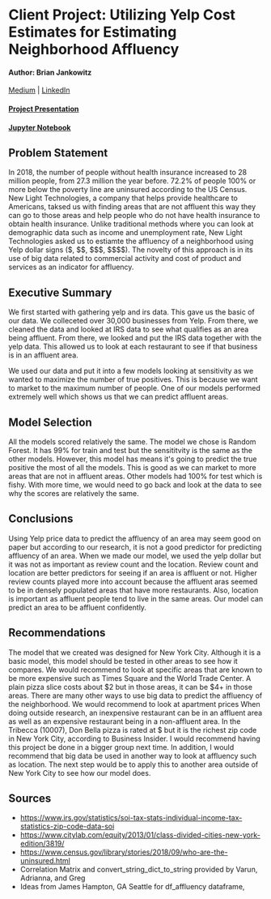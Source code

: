 # Client Project: Utilizing Yelp Cost Estimates for Estimating Neighborhood Affluency
#### Author: Brian Jankowitz
[Medium](https://medium.com/@JankowitzB) | [LinkedIn](https://www.linkedin.com/in/brian-jankowitz/)

#### [Project Presentation](presentation.pptx)
#### [Jupyter Notebook](/code/project_notebook.ipynb)

## Problem Statement

In 2018, the number of people without health insurance increased to 28 million people, from 27.3 million the year before. 72.2% of people 100% or more below the poverty line are uninsured according to the US Census. New Light Technologies, a company that helps provide healthcare to Americans, taksed us with finding areas that are not affluent this way they can go to those areas and help people who do not have health insurance to obtain health insurance. Unlike traditional methods where you can look at demographic data such as income and unemployment rate, New Light Technologies asked us to estiamte the affluency of a neighborhood using Yelp dollar signs (\$, \$\$, \$\$\$, \$\$\$\$). The novelty of this approach is in its use of big data related to commercial activity and cost of product and services as an indicator for affluency.

## Executive Summary

We first started with gathering yelp and irs data. This gave us the basic of our data. We colleceted over 30,000 businesses from Yelp. From there, we cleaned the data and looked at IRS data to see what qualifies as an area being affluent. From there, we looked and put the IRS data together with the yelp data.  This allowed us to look at each restaurant to see if that business is in an affluent area.

We used our data and put it into a few models looking at sensitivity as we wanted to maximize the number of true positives. This is because we want to market to the maximum number of people. One of our models performed extremely well which shows us that we can predict affluent areas.

## Model Selection

All the models scored relatively the same. The model we chose is Random Forest. It has 99% for train and test but the sensititvity is the same as the other models. However, this model has means it's going to predict the true positive the most of all the models. This is good as we can market to more areas that are not in affluent areas. Other models had 100% for test which is fishy. With more time, we would need to go back and look at the data to see why the scores are relatively the same.


## Conclusions

Using Yelp price data to predict the affluency of an area may seem good on paper but according to our research, it is not a good predictor for predicting affluency of an area. When we made our model, we used the yelp dollar but it was not as important as review count and the location.
Review count and location are better predictors for seeing if an area is affluent or not. Higher review counts played more into account because the affluent aras seemed to be in densely populated areas that have more restaurants. Also, location is important as affluent people tend to live in the same areas. Our model can predict an area to be affluent confidently.

## Recommendations

The model that we created was designed for New York City. Although it is a basic model, this model should be tested in other areas to see how it compares.
We would recommend to look at specific areas that are known to be more expensive such as Times Square and the World Trade Center. A plain pizza slice costs about \$2 but in those areas, it can be \$4+ in those areas.
There are many other ways to use big data to predict the affluency of the neighborhood. We would recommend to look at apartment prices
When doing outside research, an inexpensive restaurant can be in an affluent area as well as an expensive restaurant being in a non-affluent area. In the Tribecca (10007), Don Bella pizza is rated at \$ but it is the richest zip code in New York City, according to Business Insider.
I would recommend having this project be done in a bigger group next time. In addition, I would recommend that big data be used in another way to look at affluency such as location. The next step would be to apply this to another area outside of New York City to see how our model does.

## Sources

- https://www.irs.gov/statistics/soi-tax-stats-individual-income-tax-statistics-zip-code-data-soi
- https://www.citylab.com/equity/2013/01/class-divided-cities-new-york-edition/3819/
- https://www.census.gov/library/stories/2018/09/who-are-the-uninsured.html
- Correlation Matrix and convert_string_dict_to_string provided by Varun, Adrianna, and Greg
- Ideas from James Hampton, GA Seattle for df_affluency dataframe,
